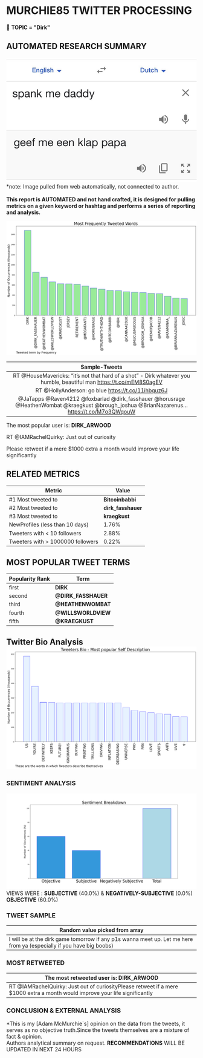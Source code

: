 # MURCHIE85 TWITTER PROCESSING 
&#x1F34E; **TOPIC = "Dirk"**

## AUTOMATED RESEARCH SUMMARY

![image](assets/hashtagImage.png)*note: Image pulled from web automatically, not connected to author.
<br></br>
<b> This report is AUTOMATED and not hand crafted, it is designed for pulling metrics on a given keyword or hashtag and performs a series of reporting and analysis.</b>



![image](assets/TWEETS.png)



|                **Sample-Tweets**        |
| :-------------: |
| RT @HouseMavericks: “it’s not that hard of a shot” - Dirk whatever you humble, beautiful man  https://t.co/mEM8S0agEV |
| RT @HollyAnderson: go blue https://t.co/11ihbquz6J |
| @JaTapps @Raven4212 @foxbarlad @dirk_fasshauer @horusrage @HeathenWombat @kraegkust @brough_joshua @BrianNazarenus… https://t.co/M7o3QWqouW |

The most popular user is: **DIRK_ARWOOD**
<div class="alert alert-block alert-danger"> RT @IAMRachelQuirky: Just out of curiosity

Please retweet if a mere $1000 extra a month would improve your life significantly</div>

## RELATED METRICS<br>
| Metric | Value |
| ------------- | ------------- |
| #1 Most tweeted to  | **Bitcoinbabbi** |
| #2 Most tweeted to  | **dirk_fasshauer** |
| #3 Most tweeted to  | **kraegkust** |
| NewProfiles (less than 10 days) | 1.76%  |
| Tweeters with < 10 followers  | 2.88%|
| Tweeters with > 1000000 followers  | 0.22%  |



## MOST POPULAR TWEET TERMS 


| Popularity Rank  | Term |
| ------------- | ------------- |
| first  | **DIRK**  |
| second  | **@DIRK_FASSHAUER**  |
| third  | **@HEATHENWOMBAT** |
| fourth  | **@WILLSWORLDVIEW**  |
| fifth  | **@KRAEGKUST**  |


## Twitter Bio Analysis![image](assets/BIO.png)
### SENTIMENT ANALYSIS
![image](assets/sentiment.png)
VIEWS WERE : **SUBJECTIVE**  (40.0%) & **NEGATIVELY-SUBJECTIVE** (0.0%) **OBJECTIVE** (60.0%)

### TWEET SAMPLE 
| Random value picked from array |
| ------------- |
|I will be at the dirk game tomorrow if any p1s wanna meet up. Let me here from ya (especially if you have big boobs) |

### MOST RETWEETED 

| The most retweeted user is: **DIRK_ARWOOD**  |
| ------------- |
| RT @IAMRachelQuirky: Just out of curiosityPlease retweet if a mere $1000 extra a month would improve your life significantly |

### CONCLUSION & EXTERNAL ANALYSIS

*This is my [Adam McMurchie`s] opinion on the data from the tweets, it serves as no objective truth.Since the tweets themselves are a mixture of fact & opinion.<br>
Authors analytical summary on request.
**RECOMMENDATIONS** WILL BE UPDATED IN NEXT  24 HOURS <br>